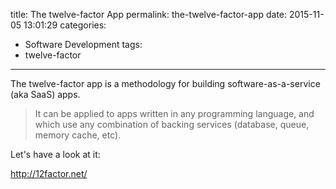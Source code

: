 title: The twelve-factor App
permalink: the-twelve-factor-app
date: 2015-11-05 13:01:29
categories:
- Software Development
tags:
- twelve-factor
---

The twelve-factor app is a methodology for building software-as-a-service (aka SaaS) apps.

<!-- more -->

> It can be applied to apps written in any programming language, and which use any combination of backing services (database, queue, memory cache, etc).

Let's have a look at it:

http://12factor.net/
